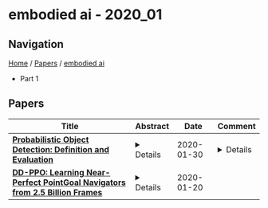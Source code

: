 # embodied ai - 2020_01

## Navigation

[Home](https://lixin97.github.io/arXivRadar) / [Papers](https://lixin97.github.io/arXivRadar/papers) / [embodied ai](https://lixin97.github.io/arXivRadar/papers/embodied_ai)

- Part 1

## Papers

| **Title** | **Abstract** | **Date** | **Comment** |
| --- | --- | --- | --- |
| **[Probabilistic Object Detection: Definition and Evaluation](http://arxiv.org/abs/1811.10800v4)** | <details>We introduce Probabilistic Object Detection, the task of detecting objects in images and accurately quantifying the spatial and semantic uncertainties of the detections. Given the lack of methods capable of assessing such probabilistic object detections, we present the new Probability-based Detection Quality measure (PDQ).Unlike AP-based measures, PDQ has no arbitrary thresholds and rewards spatial and label quality, and foreground/background separation quality while explicitly penalising false positive and false negative detections. We contrast PDQ with existing mAP and moLRP measures by evaluating state-of-the-art detectors and a Bayesian object detector based on Monte Carlo Dropout. Our experiments indicate that conventional object detectors tend to be spatially overconfident and thus perform poorly on the task of probabilistic object detection. Our paper aims to encourage the development of new object detection approaches that provide detections with accurately estimated spatial and label uncertainties and are of critical importance for deployment on robots and embodied AI systems in the real world.</details> | 2020-01-30 | <details>21 pages, 25 figures, to appear in the proceedings of the winter conference on applications of computer vision WACV 2020</details> |
| **[DD-PPO: Learning Near-Perfect PointGoal Navigators from 2.5 Billion Frames](http://arxiv.org/abs/1911.00357v2)** | <details>We present Decentralized Distributed Proximal Policy Optimization (DD-PPO), a method for distributed reinforcement learning in resource-intensive simulated environments. DD-PPO is distributed (uses multiple machines), decentralized (lacks a centralized server), and synchronous (no computation is ever stale), making it conceptually simple and easy to implement. In our experiments on training virtual robots to navigate in Habitat-Sim, DD-PPO exhibits near-linear scaling -- achieving a speedup of 107x on 128 GPUs over a serial implementation. We leverage this scaling to train an agent for 2.5 Billion steps of experience (the equivalent of 80 years of human experience) -- over 6 months of GPU-time training in under 3 days of wall-clock time with 64 GPUs. This massive-scale training not only sets the state of art on Habitat Autonomous Navigation Challenge 2019, but essentially solves the task --near-perfect autonomous navigation in an unseen environment without access to a map, directly from an RGB-D camera and a GPS+Compass sensor. Fortuitously, error vs computation exhibits a power-law-like distribution; thus, 90% of peak performance is obtained relatively early (at 100 million steps) and relatively cheaply (under 1 day with 8 GPUs). Finally, we show that the scene understanding and navigation policies learned can be transferred to other navigation tasks -- the analog of ImageNet pre-training + task-specific fine-tuning for embodied AI. Our model outperforms ImageNet pre-trained CNNs on these transfer tasks and can serve as a universal resource (all models and code are publicly available).</details> | 2020-01-20 |  |

